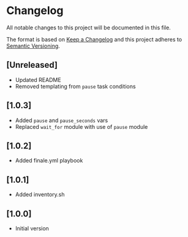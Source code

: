# Changelog
All notable changes to this project will be documented in this file.

The format is based on [Keep a Changelog](http://keepachangelog.com/en/1.0.0/)
and this project adheres to [Semantic Versioning](http://semver.org/spec/v2.0.0.html).

## [Unreleased]

- Updated README
- Removed templating from `pause` task conditions

## [1.0.3]
- Added `pause` and `pause_seconds` vars
- Replaced `wait_for` module with use of `pause` module

## [1.0.2]
- Added finale.yml playbook

## [1.0.1]
- Added inventory.sh

## [1.0.0]
- Initial version
